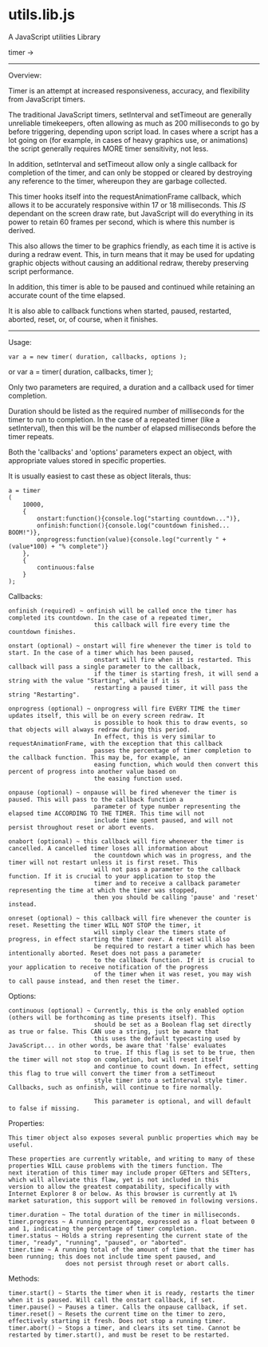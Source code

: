 utils.lib.js
============

A JavaScript utilities Library

timer ->

----------------------------------------------------------------------------------------------------------------

Overview:

Timer is an attempt at increased responsiveness, accuracy, and flexibility from JavaScript timers.

The traditional JavaScript timers, setInterval and setTimeout are generally unreliable timekeepers, often
allowing as much as 200 milliseconds to go by before triggering, depending upon script load.  In cases
where a script has a lot going on (for example, in cases of heavy graphics use, or animations) the script
generally requires MORE timer sensitivity, not less.

In addition, setInterval and setTimeout allow only a single callback for completion of the timer, and can
only be stopped or cleared by destroying any reference to the timer, whereupon they are garbage collected.

This timer hooks itself into the requestAnimationFrame callback, which allows it to be accurately responsive
within 17 or 18 milliseconds. This *IS* dependant on the screen draw rate, but JavaScript will do everything
in its power to retain 60 frames per second, which is where this number is derived.

This also allows the timer to be graphics friendly, as each time it is active is during a redraw event. This,
in turn means that it may be used for updating graphic objects without causing an additional redraw, thereby
preserving script performance.

In addition, this timer is able to be paused and continued while retaining an accurate count of the time 
elapsed.

It is also able to callback functions when started, paused, restarted, aborted, reset, or, of course, when 
it finishes.

----------------------------------------------------------------------------------------------------------------

Usage:

    var a = new timer( duration, callbacks, options );
or  var a = timer( duration, callbacks, timer );

Only two parameters are required, a duration and a callback used for timer completion.

Duration should be listed as the required number of milliseconds for the timer to run to completion. In the case
of a repeated timer (like a setInterval), then this will be the number of elapsed milliseconds before the timer
repeats.

Both the 'callbacks' and 'options' parameters expect an object, with appropriate values stored in specific properties.

It is usually easiest to cast these as object literals, thus:

    a = timer
    (
        10000,
        {
            onstart:function(){console.log("starting countdown...")},
            onfinish:function(){console.log("countdown finished... BOOM!")},
            onprogress:function(value){console.log("currently " + (value*100) + "% complete")}
        },
        {
            continuous:false
        }
    );

Callbacks: 

    onfinish (required) ~ onfinish will be called once the timer has completed its countdown. In the case of a repeated timer,
                            this callback will fire every time the countdown finishes.
                            
    onstart (optional) ~ onstart will fire whenever the timer is told to start. In the case of a timer which has been paused,
                            onstart will fire when it is restarted. This callback will pass a single parameter to the callback,
                            if the timer is starting fresh, it will send a string with the value "Starting", while if it is
                            restarting a paused timer, it will pass the string "Restarting".
                            
    onprogress (optional) ~ onprogress will fire EVERY TIME the timer updates itself, this will be on every screen redraw. It
                            is possible to hook this to draw events, so that objects will always redraw during this period.
                            In effect, this is very similar to requestAnimationFrame, with the exception that this callback
                            passes the percentage of timer completion to the callback function. This may be, for example, an
                            easing function, which would then convert this percent of progress into another value based on 
                            the easing function used.
                            
    onpause (optional) ~ onpause will be fired whenever the timer is paused. This will pass to the callback function a
                            parameter of type number representing the elapsed time ACCORDING TO THE TIMER. This time will not
                            include time spent paused, and will not persist throughout reset or abort events.
    
    onabort (optional) ~ this callback will fire whenever the timer is cancelled. A cancelled timer loses all information about
                            the countdown which was in progress, and the timer will not restart unless it is first reset. This
                            will not pass a parameter to the callback function. If it is crucial to your application to stop the 
                            timer and to receive a callback parameter representing the time at which the timer was stopped, 
                            then you should be calling 'pause' and 'reset' instead.
                            
    onreset (optional) ~ this callback will fire whenever the counter is reset. Resetting the timer WILL NOT STOP the timer, it
                            will simply clear the timers state of progress, in effect starting the timer over. A reset will also
                            be required to restart a timer which has been intentionally aborted. Reset does not pass a parameter 
                            to the callback function. If it is crucial to your application to receive notification of the progress
                            of the timer when it was reset, you may wish to call pause instead, and then reset the timer.
                            
Options:

    continuous (optional) ~ Currently, this is the only enabled option (others will be forthcoming as time presents itself). This 
                            should be set as a Boolean flag set directly as true or false. This CAN use a string, just be aware that 
                            this uses the default typecasting used by JavaScript... in other words, be aware that 'false' evaluates 
                            to true. If this flag is set to be true, then the timer will not stop on completion, but will reset itself 
                            and continue to count down. In effect, setting this flag to true will convert the timer from a setTimeout 
                            style timer into a setInterval style timer. Callbacks, such as onfinish, will continue to fire normally.
                            
                            This parameter is optional, and will default to false if missing.
                            
Properties:

    This timer object also exposes several punblic properties which may be useful.
    
    These properties are currently writable, and writing to many of these properties WILL cause problems with the timers function. The
    next iteration of this timer may include proper GETters and SETters, which will alleviate this flaw, yet is not included in this 
    version to allow the greatest compatability, specifically with Internet Explorer 8 or below. As this browser is currently at 1%
    market saturation, this support will be removed in following versions.
    
    timer.duration ~ The total duration of the timer in milliseconds.
    timer.progress ~ A running percentage, expressed as a float between 0 and 1, indicating the percentage of timer completion.
    timer.status ~ Holds a string representing the current state of the timer, "ready", "running", "paused", or "aborted".
    timer.time ~ A running total of the amount of time that the timer has been running; this does not include time spent paused, and 
                    does not persist through reset or abort calls.
                    
Methods:

    timer.start() ~ Starts the timer when it is ready, restarts the timer when it is paused. Will call the onstart callback, if set.
    timer.pause() ~ Pauses a timer. Calls the onpause callback, if set.
    timer.reset() ~ Resets the current time on the timer to zero, effectively starting it fresh. Does not stop a running timer.
    timer.abort() ~ Stops a timer, and clears its set time. Cannot be restarted by timer.start(), and must be reset to be restarted.
    